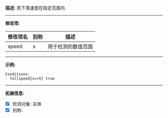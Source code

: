 **描述:** 若下落速度在指定范围内.

---

**修改项:**

| 修改项名  | 别称           | 描述                      |
| --------- | -------------- | ------------------------- |
| speed | s | 用于检测的数值范围 |

---

**示例:**

```
Conditions:
- fallspeed{s=>5} true
```

---

**拓展信息:**

- [x] 检测对象: 实体
- [x] 别称: 